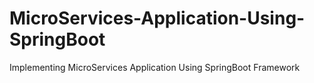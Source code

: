 # MicroServices-Application-Using-SpringBoot
Implementing MicroServices Application Using SpringBoot Framework 
